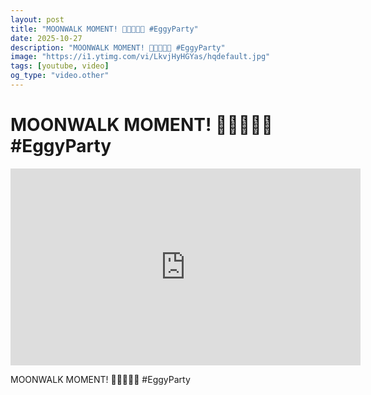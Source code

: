 ```yaml
---
layout: post
title: "MOONWALK MOMENT! 🕺🏿🕴🏼🕺 #EggyParty"
date: 2025-10-27
description: "MOONWALK MOMENT! 🕺🏿🕴🏼🕺 #EggyParty"
image: "https://i1.ytimg.com/vi/LkvjHyHGYas/hqdefault.jpg"
tags: [youtube, video]
og_type: "video.other"
---
```


<script type="application/ld+json">
{
  "@context": "http://schema.org",
  "@type": "VideoObject",
  "name": "MOONWALK MOMENT! \ud83d\udd7a\ud83c\udfff\ud83d\udd74\ud83c\udffc\ud83d\udd7a #EggyParty",
  "description": "MOONWALK MOMENT! \ud83d\udd7a\ud83c\udfff\ud83d\udd74\ud83c\udffc\ud83d\udd7a #EggyParty",
  "thumbnailUrl": "https://i1.ytimg.com/vi/LkvjHyHGYas/hqdefault.jpg",
  "uploadDate": "2025-10-27T08:16:21",
  "embedUrl": "https://www.youtube.com/embed/LkvjHyHGYas",
  "publisher": {
    "@type": "Person",
    "name": "Celo Zaga"
  },
  "mainEntityOfPage": {
    "@type": "WebPage",
    "@id": "https://celozaga.github.io/2025/10/27/moonwalk-moment!-\ud83d\udd7a\ud83c\udfff\ud83d\udd74\ud83c\udffc\ud83d\udd7a-#eggyparty-LkvjHyHGYas.html"
  },
  "duration": "PT0M0S"
}
</script>

<script type="application/ld+json">
{
  "@context": "http://schema.org",
  "@type": "BlogPosting",
  "headline": "MOONWALK MOMENT! \ud83d\udd7a\ud83c\udfff\ud83d\udd74\ud83c\udffc\ud83d\udd7a #EggyParty",
  "image": "https://i1.ytimg.com/vi/LkvjHyHGYas/hqdefault.jpg",
  "publisher": {
    "@type": "Person",
    "name": "Celo Zaga"
  },
  "url": "https://celozaga.github.io/2025/10/27/moonwalk-moment!-\ud83d\udd7a\ud83c\udfff\ud83d\udd74\ud83c\udffc\ud83d\udd7a-#eggyparty-LkvjHyHGYas.html",
  "datePublished": "2025-10-27T08:16:21",
  "dateCreated": "2025-10-27T08:16:21",
  "dateModified": "2025-10-27T08:16:21",
  "description": "MOONWALK MOMENT! \ud83d\udd7a\ud83c\udfff\ud83d\udd74\ud83c\udffc\ud83d\udd7a #EggyParty",
  "author": {
    "@type": "Person",
    "name": "Celo Zaga"
  },
  "mainEntityOfPage": {
    "@type": "WebPage",
    "@id": "https://celozaga.github.io/2025/10/27/moonwalk-moment!-\ud83d\udd7a\ud83c\udfff\ud83d\udd74\ud83c\udffc\ud83d\udd7a-#eggyparty-LkvjHyHGYas.html"
  }
}
</script>

<h1 class="youtube-post-title">MOONWALK MOMENT! 🕺🏿🕴🏼🕺 #EggyParty</h1>

<iframe width="560" height="315" src="https://www.youtube.com/embed/LkvjHyHGYas" class="youtube-post-embed" frameborder="0" allowfullscreen></iframe>

<p class="youtube-post-description">MOONWALK MOMENT! 🕺🏿🕴🏼🕺 #EggyParty</p>
